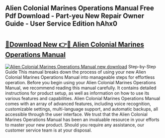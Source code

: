 ## Alien Colonial Marines Operations Manual Free Pdf Download - Part-yeu New Repair Owner Guide - User Service Edition hAhx0

# <h2><a href="http://bc44772.oget.top/?id=Alien+Colonial+Marines+Operations+Manual">🔗Download New 👉🔴 Alien Colonial Marines Operations Manual</a></h2>

[![Alien Colonial Marines Operations Manual new download](https://i.imgur.com/5g1atiW.png)](http://bc44772.oget.top/?id=Alien+Colonial+Marines+Operations+Manual)
Step-by-Step Guide This manual breaks down the process of using your new Alien Colonial Marines Operations Manual into manageable steps for effortless operation. Before you begin using your Alien Colonial Marines Operations Manual, we recommend reading this manual carefully. It contains detailed instructions for product setup, as well as information on how to use its various features and capabilities. Alien Colonial Marines Operations Manual comes with an array of advanced features, including voice recognition, customizable settings, multi-language support, and automatic backups, all accessible through the user interface. We trust that the Alien Colonial Marines Operations Manual has been an invaluable resource in your efforts to master your new product. Should you require any assistance, our customer service team is at your disposal.
